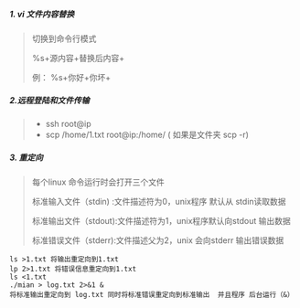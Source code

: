 ##### 1. vi 文件内容替换

> 切换到命令行模式
>
> %s+源内容+替换后内容+
>
> 例： %s+你好+你坏+

##### 2.远程登陆和文件传输

> * ssh root@ip
> * scp /home/1.txt  root@ip:/home/ ( 如果是文件夹 scp -r)

##### 3. 重定向

> 每个linux 命令运行时会打开三个文件
>
> 标准输入文件（stdin) :文件描述符为0，unix程序 默认从 stdin读取数据
>
> 标准输出文件（stdout):文件描述符为1，unix程序默认向stdout 输出数据
>
> 标准错误文件（stderr):文件描述父为2，unix 会向stderr 输出错误数据

```
ls >1.txt 将输出重定向到1.txt
lp 2>1.txt 将错误信息重定向到1.txt
ls <1.txt
./mian > log.txt 2>&1 &
将标准输出重定向到 log.txt 同时将标准错误重定向到标准输出  并且程序 后台运行（&）
```

